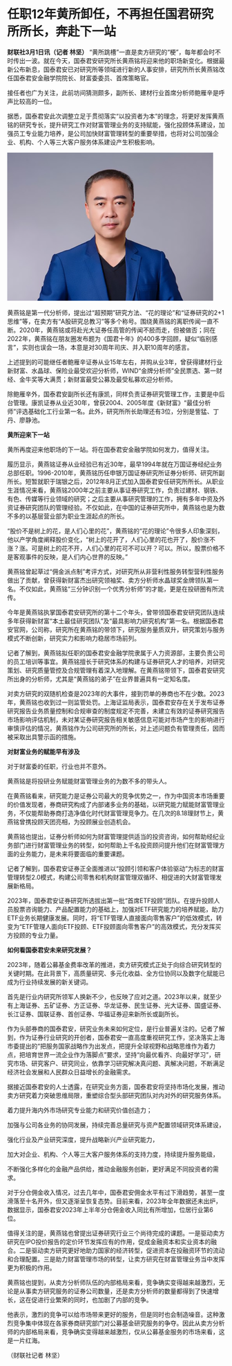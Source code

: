# 任职12年黄所卸任，不再担任国君研究所所长，奔赴下一站

**财联社3月1日讯（记者 林坚）**
“黄所跳槽”一直是卖方研究的“梗”，每年都会时不时传出一波。就在今天，国泰君安研究所长黄燕铭将迎来他的职场新变化。根据最新公布新息，国泰君安已对研究所等领域进行新的人事安排，研究所所长黄燕铭改任国泰君安金融学院院长、财富委委员、首席策略官。

接任者也广为关注，此前坊间猜测颇多，副所长、建材行业首席分析师鲍雁辛是呼声比较高的一位。

据悉，国泰君安此次调整立足于贯彻落实“以投资者为本”的理念，将更好发挥黄燕铭的研究专长，提升研究工作对财富管理业务的支持赋能，强化投顾体系建设，加强员工专业能力培养，是公司加快财富管理转型的重要举措，也将对公司加强企业、机构、个人等三大客户服务体系建设产生积极影响。

![61cb79d07de1636a684d3de1378cd8e5.jpg](https://raw.githubusercontent.com/qqhsx/qqnews_image/main/2024/03/01/任职12年黄所卸任，不再担任国君研究所所长，奔赴下一站/61cb79d07de1636a684d3de1378cd8e5.jpg)

黄燕铭是第一代分析师，提出过“超预期”研究方法、“花的理论”和“证券研究的2+1思维”等，在卖方有“A股研究总教习”等多个称号。围绕黄燕铭的离职传闻一直不断。2020年，黄燕铭或将赴光大证券任高管的传闻不胫而走，但被做否；同在2022年，黄燕铭在朋友圈发布题为《国君十年》的400多字回顾，疑似“临别感言”，实则也误会一场，本意是对30周年司庆、并入职10周年的感言。

上述提到的可能继任者鲍雁辛证券从业15年左右，并购从业3年，曾获得建材行业新财富、水晶球、保险业最受欢迎分析师，WIND“金牌分析师”全民票选、第一财经、金牛奖等大满贯；新财富最受公募及最受私募欢迎分析师。

除鲍雁辛外，国泰君安副所长还有康凯，同样负责证券研究管理工作，主要是中后台管理。康凯证券从业近30年，曾获2004、2005年度《新财富》“最佳分析师”评选基础化工行业第一名。此外，研究所所长助理还有3位，分别是訾猛、丁丹、廖静池。

**黄所迎来下一站**

黄所再度迎来他职场的下一站。将在国泰君安金融学院如何发力，值得关注。

履历显示，黄燕铭证券从业经验已有近30年，最早1994年就在万国证券经纪业务总部任职。1996-2010年，黄燕铭历任申银万国证券研究所证券分析师、研究所副所长。短暂就职于瑞银之后，2012年8月正式加入国泰君安任研究所所长。从职业生涯情况来看，黄燕铭2000年之前主要从事证券研究工作，负责过建材、钢铁、有色、传媒等行业领域的研究；之后主要从事研究管理的工作，拥有多年中资及外资证券研究团队的管理经验。不仅如此，在中国的证券研究所中，黄燕铭也是为数不多的以基层营业部为职业生涯起点的所长。

“股价不是树上的花，是人们心里的花”，黄燕铭的“花的理论”令很多人印象深刻，他以产学角度阐释股价变化，“树上的花开了，人们心里的花也开了，股价涨不涨？涨。可是树上的花不开，人们心里的花可不可以开？可以。所以，股票价格不是客观事件的反映，是人们内心世界的反映。”

黄燕铭曾起草过“佣金派点制”考评方式，对研究所从非营利性服务转型营利性服务做出了贡献，曾获得新财富杰出研究领袖奖、卖方分析师水晶球奖金牌领队第一名。不仅如此，黄燕铭“三分钟识别一个优秀分析师”的才能，更是在投研圈有所流传。

今年是黄燕铭执掌国泰君安研究所的第十二个年头，曾带领国泰君安研究团队连续多年获得新财富“本土最佳研究团队”及“最具影响力研究机构”第一名。根据国泰君安官网，公司称，研究所在黄燕铭的带领下，研究服务量质双升，研究策划与服务模式不断创新，研究实力和影响力稳居市场前列。

记者了解到，黄燕铭拟任职的国泰君安金融学院隶属于人力资源部，主要负责公司的员工培训等事宜。黄燕铭擅长于研究体系的构建与证券研究人才的培养，对研究策划、研究质量管控及合规管理有着深入地理解。在黄燕铭带领下，国泰君安研究所出身的分析师，尤其是“黄燕铭的弟子”在业界普遍具有一定知名度。

对卖方研究的双随机检查是2023年的大事件，接到罚单的券商也不在少数。2023年，黄燕铭也收到过一则监管处罚。上海证监局表示，国泰君安存在关于发布证券研究报告业务质量控制和合规审查的制度规定不完善，未建立有效的证券研究报告市场影响评估机制，未对某证券研究报告相关敏感信息可能对市场产生的影响进行审慎评估的情况，黄燕铭作为公司研究所的所长，对上述问题负有管理责任，因而被采取出具警示函的措施。

**对财富业务的赋能早有涉及**

对于财富委的任职，行业也并不意外。

黄燕铭是将投研业务赋能财富管理业务的为数不多的带头人。

在黄燕铭看来，研究能力是证券公司最大的竞争优势之一，作为中国资本市场重要的价值发现者，券商研究构成了内部诸多业务的基础，以研究能力赋能财富管理业务，不仅能帮助券商打造净值化时代财富管理竞争力。在几次的8.18理财节上，黄燕铭曾携投顾天团亮相，为投顾展业创造机会。

黄燕铭也提出，证券分析师如何为财富管理提供适当的投资咨询，如何帮助经纪业务部门进行财富管理业务的转型，如何帮助上千名投资顾问提升他们在财富管理方面的业务能力，是未来将要面临的重要课题。

记者了解到，国泰君安证券正全面推进以“投顾引领和客户体验驱动”为标志的财富管理转型2.0模式，构建公司零售和机构财富管理双循环、相促进的大财富管理发展新格局。

2023年，国泰君安证券研究所选拔出第一批“首席ETF投顾”团队。在提升投顾人员股票咨询能力、产品配置能力的基础上，加强对ETF研究能力的培养赋能，助力ETF业务长期健康发展。同时，将“ETF管理人直接面向零售客户”的低效模式，转变为“ETF管理人面向ETF投顾、ETF投顾面向零售客户”的高效模式，充分发挥买方投顾的专业力量。

**如何看国泰君安未来研究发展？**

2023年，随着公募基金费率改革的推进，卖方研究模式正处于向综合研究转型的关键时期。在此背景下，高质量研究、多元化收益、全方位协同以及数字化赋能已成为行业持续发展的新关键词。

首先是行业内研究所领军人换新不少，也反映了应对之道。2023年以来，就至少有上海证券、五矿证券、方正证券、华龙证券、民生证券、光大证券、国盛证券、长江证券、国联证券、首创证券、华福证券迎来新所长或副所长。

作为头部券商的国泰君安，研究业务未来如何定位，是行业普遍关注的。记者了解到，作为证券行业研究的开创者，国泰君安一直高度重视研究工作，坚决落实上海市委提出的“把服务国家战略作为出发点，把提升全球视野和战略思维作为着力点，把培育世界一流企业作为落脚点”要求，坚持“向最优看齐、向最好学习”，研究市场、研究客户、研究同业，依靠学习研究解决真问题、真解决问题，不断满足经济社会发展和人民群众日益增长的金融需求。

据接近国泰君安的人士透露，在研究业务方面，国泰君安将坚持市场化发展，推动卖方研究着力突破思维局限，重塑综合型头部研究团队对内对外的研究服务体系。

着力提升海内外市场研究专业能力和研究价值创造力；

加强与公司各业务的协同发展，持续完善总量研究与资产配置领域研究体系建设，

强化行业及产业研究深度，提升战略新兴产业研究能力，

加大对企业、机构、个人等三大客户服务体系的支持力度，持续提升服务能级，

不断强化多样化的金融产品供给，推动金融服务创新，更好满足不同投资者的需求。

对于分仓佣金收入情况，过去几年中，国泰君安佣金水平有过下滑趋势，甚至一度滑落至十名开外，但又逐渐呈恢复态势。目前来看，2023年全年数据还未出炉，数据显示，国泰君安2023年上半年分仓佣金收入同比有所增加，位居行业第6位。

值得关注的是，黄燕铭也曾提出证券研究行业三个尚待完成的课题。一是驱动卖方研究在IPO投价报告的定价环节发挥应有的作用，促成金融资本和实业资本的融合。二是驱动卖方研究更好地助力国家的经济转型，促进资本在投融资环节的流动和合理配置。三是助力财富管理市场的转型，让卖方研究在财富管理业务当中发挥更为积极的作用。

黄燕铭也提到，从卖方分析师队伍的内部格局来看，竞争确实变得越来越激烈，无论是从事卖方研究服务的证券公司数量，还是卖方分析师的数量都得到了快速增长，这在促进行业繁荣的同时，也加剧了内部的竞争。

他表示，激烈的竞争可以给市场带来更好的服务，但是同时也会制造噪音。这种激烈竞争集中体现在各家券商研究部门对公募基金研究服务的争夺。因此从卖方分析师的内部格局来看，竞争确实变得越来越激烈，仅从公募基金服务的市场来看，这是一片红海。

（财联社记者 林坚）

